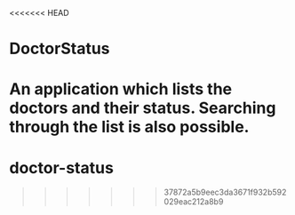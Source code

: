 <<<<<<< HEAD
# DoctorStatus

An application which lists the doctors and their status. Searching through the list is also possible.
=======
# doctor-status
>>>>>>> 37872a5b9eec3da3671f932b592029eac212a8b9

